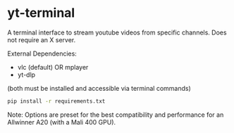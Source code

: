 # yt-terminal
A terminal interface to stream youtube videos from specific channels. Does not require an X server.

External Dependencies:
- vlc (default) OR mplayer
- yt-dlp

(both must be installed and accessible via terminal commands)

```bash
pip install -r requirements.txt
```

Note: Options are preset for the best compatibility and performance for an Allwinner A20 (with a Mali 400 GPU).
